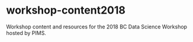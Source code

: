 # workshop-content2018
Workshop content and resources for the 2018 BC Data Science Workshop hosted by PIMS.
